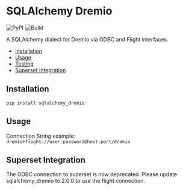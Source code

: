 # SQLAlchemy Dremio


![PyPI](https://img.shields.io/pypi/v/sqlalchemy_dremio.svg)
![Build](https://github.com/narendrans/sqlalchemy_dremio/workflows/Build/badge.svg)

A SQLAlchemy dialect for Dremio via ODBC and Flight interfaces.

<!--ts-->
   * [Installation](#installation)
   * [Usage](#usage)
   * [Testing](#testing)
   * [Superset Integration](#superset-integration)
<!--te-->

Installation
------------

`pip install sqlalchemy_dremio`

Usage
-----

Connection String example:
`dremio+flight://user:password@host:port/dremio`

Superset Integration
-------------

The ODBC connection to superset is now deprecated. Please update sqlalchemy_dremio to 2.0.0 to use the flight connection.
